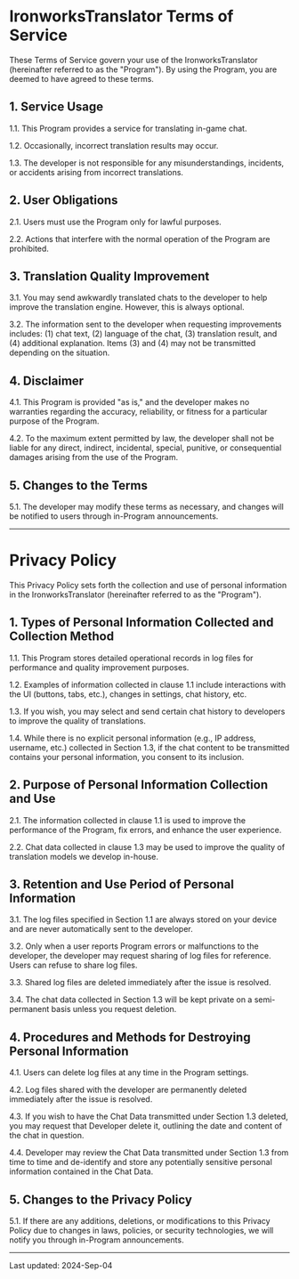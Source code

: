 # **IronworksTranslator Terms of Service**

These Terms of Service govern your use of the IronworksTranslator (hereinafter referred to as the "Program"). By using the Program, you are deemed to have agreed to these terms.

## **1. Service Usage**

1.1. This Program provides a service for translating in-game chat.

1.2. Occasionally, incorrect translation results may occur.

1.3. The developer is not responsible for any misunderstandings, incidents, or accidents arising from incorrect translations.

## **2. User Obligations**

2.1. Users must use the Program only for lawful purposes.

2.2. Actions that interfere with the normal operation of the Program are prohibited.

## **3. Translation Quality Improvement**

3.1. You may send awkwardly translated chats to the developer to help improve the translation engine. However, this is always optional.

3.2. The information sent to the developer when requesting improvements includes: (1) chat text, (2) language of the chat, (3) translation result, and (4) additional explanation. Items (3) and (4) may not be transmitted depending on the situation.

## **4. Disclaimer**

4.1. This Program is provided "as is," and the developer makes no warranties regarding the accuracy, reliability, or fitness for a particular purpose of the Program.

4.2. To the maximum extent permitted by law, the developer shall not be liable for any direct, indirect, incidental, special, punitive, or consequential damages arising from the use of the Program.

## **5. Changes to the Terms**

5.1. The developer may modify these terms as necessary, and changes will be notified to users through in-Program announcements.

---

# **Privacy Policy**

This Privacy Policy sets forth the collection and use of personal information in the IronworksTranslator (hereinafter referred to as the "Program").

## **1. Types of Personal Information Collected and Collection Method**

1.1. This Program stores detailed operational records in log files for performance and quality improvement purposes.

1.2. Examples of information collected in clause 1.1 include interactions with the UI (buttons, tabs, etc.), changes in settings, chat history, etc.

1.3. If you wish, you may select and send certain chat history to developers to improve the quality of translations.

1.4. While there is no explicit personal information (e.g., IP address, username, etc.) collected in Section 1.3, if the chat content to be transmitted contains your personal information, you consent to its inclusion.

## **2. Purpose of Personal Information Collection and Use**

2.1. The information collected in clause 1.1 is used to improve the performance of the Program, fix errors, and enhance the user experience.

2.2. Chat data collected in clause 1.3 may be used to improve the quality of translation models we develop in-house.

## **3. Retention and Use Period of Personal Information**

3.1. The log files specified in Section 1.1 are always stored on your device and are never automatically sent to the developer.

3.2. Only when a user reports Program errors or malfunctions to the developer, the developer may request sharing of log files for reference. Users can refuse to share log files.

3.3. Shared log files are deleted immediately after the issue is resolved.

3.4. The chat data collected in Section 1.3 will be kept private on a semi-permanent basis unless you request deletion.

## **4. Procedures and Methods for Destroying Personal Information**

4.1. Users can delete log files at any time in the Program settings.

4.2. Log files shared with the developer are permanently deleted immediately after the issue is resolved.

4.3. If you wish to have the Chat Data transmitted under Section 1.3 deleted, you may request that Developer delete it, outlining the date and content of the chat in question.

4.4. Developer may review the Chat Data transmitted under Section 1.3 from time to time and de-identify and store any potentially sensitive personal information contained in the Chat Data.

## **5. Changes to the Privacy Policy**

5.1. If there are any additions, deletions, or modifications to this Privacy Policy due to changes in laws, policies, or security technologies, we will notify you through in-Program announcements.

---

Last updated: 2024-Sep-04
